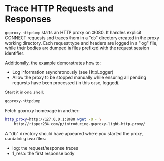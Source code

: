# Trace HTTP Requests and Responses

`goproxy-httpdump` starts an HTTP proxy on :8080. It handles explicit CONNECT
requests and traces them in a "db" directory created in the proxy working
directory.  Each request type and headers are logged in a "log" file, while
their bodies are dumped in files prefixed with the request session identifier.

Additionally, the example demonstrates how to:
- Log information asynchronously (see HttpLogger)
- Allow the proxy to be stopped manually while ensuring all pending requests
  have been processed (in this case, logged).

Start it in one shell:

```sh
goproxy-httpdump
```

Fetch goproxy homepage in another:

```sh
http_proxy=http://127.0.0.1:8080 wget -O - \
	http://ripper234.com/p/introducing-goproxy-light-http-proxy/
```

A "db" directory should have appeared where you started the proxy, containing
two files:
- log: the request/response traces
- 1\_resp: the first response body


